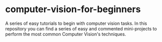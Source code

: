 # computer-vision-for-beginners
A series of easy tutorials to begin with computer vision tasks. In this repository you can find a series of easy and commented mini-projects to perform the most common Computer Vision's techniques. 
